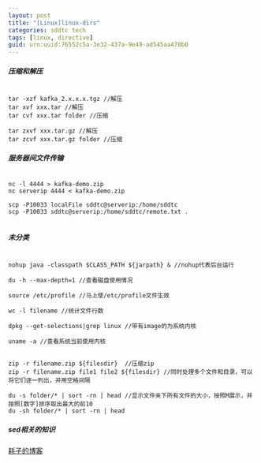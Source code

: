 ```yaml
---
layout: post
title: "[Linux]linux-dirs"
categories: sddtc tech
tags: [linux, directive]
guid: urn:uuid:76552c5a-3e32-437a-9e49-ad545aa470b0
---
```


##### 压缩和解压

```vim

tar -xzf kafka_2.x.x.x.tgz //解压
tar xvf xxx.tar //解压
tar cvf xxx.tar folder //压缩

tar zxvf xxx.tar.gz //解压
tar zcvf xxx.tar.gz folder //压缩

```

##### 服务器间文件传输

```vim

nc -l 4444 > kafka-demo.zip
nc serverip 4444 < kafka-demo.zip

scp -P10033 localFile sddtc@serverip:/home/sddtc
scp -P10033 sddtc@serverip:/home/sddtc/remote.txt .


```


##### 未分类 

```vim

nohup java -classpath $CLASS_PATH ${jarpath} & //nohup代表后台运行

du -h --max-depth=1 //查看磁盘使用情况  

source /etc/profile //马上使/etc/profile文件生效

wc -l filename //统计文件行数

dpkg --get-selections|grep linux //带有image的为系统内核

uname -a //查看系统当前使用内核


zip -r filename.zip ${filesdir}	 //压缩zip
zip -r filename.zip file1 file2 ${filesdir} //同时处理多个文件和目录，可以将它们逐一列出，并用空格间隔

du -s folder/* | sort -rn | head //显示文件夹下所有文件的大小，按照M展示，并按照[数字]排序取出最大的前10
du -sh folder/* | sort -rn | head

```

##### sed相关的知识  
[耗子的博客](http://coolshell.cn/articles/9104.html)
